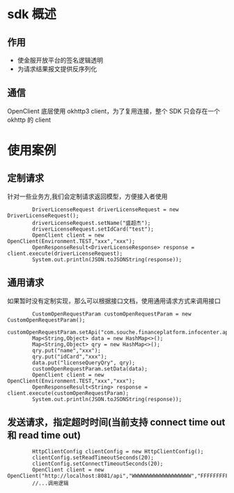 # sdk 概述
## 作用
- 使金服开放平台的签名逻辑透明
- 为请求结果报文提供反序列化

## 通信
OpenClient 底层使用 okhttp3 client，为了复用连接，整个 SDK 只会存在一个okhttp 的 client 

# 使用案例

## 定制请求
针对一些业务方,我们会定制请求返回模型，方便接入者使用
````
        DriverLicenseRequest driverLicenseRequest = new DriverLicenseRequest();
        driverLicenseRequest.setName("盛超杰");
        driverLicenseRequest.setIdCard("test");
        OpenClient client = new OpenClient(Environment.TEST,"xxx","xxx");
        OpenResponseResult<DriverLicenseResponse> response = client.execute(driverLicenseRequest);
        System.out.println(JSON.toJSONString(response));
````

## 通用请求
如果暂时没有定制实现，那么可以根据接口文档，使用通用请求方式来调用接口
````
        CustomOpenRequestParam customOpenRequestParam = new CustomOpenRequestParam();
        customOpenRequestParam.setApi("com.souche.financeplatform.infocenter.api.facade.LicenseQueryFacade#queryDriverLicense");
        Map<String,Object> data = new HashMap<>();
        Map<String,Object> qry = new HashMap<>();
        qry.put("name","xxx");
        qry.put("idCard","xxx");
        data.put("licenseQueryQry", qry);
        customOpenRequestParam.setData(data);
        OpenClient client = new OpenClient(Environment.TEST,"xxx","xxx");
        OpenResponseResult<String> response = client.execute(customOpenRequestParam);
        System.out.println(JSON.toJSONString(response));
````



## 发送请求，指定超时时间(当前支持 connect time out 和 read time out)
````
        HttpClientConfig clientConfig = new HttpClientConfig();
        clientConfig.setReadTimeoutSeconds(20);
        clientConfig.setConnectTimeoutSeconds(20);
        OpenClient client = new OpenClient("http://localhost:8081/api","WWWWWWWWWWWWWWWWWWW","FFFFFFFFFFFFFFFFFFFFFFFFFFFFFFFFF",clientConfig);
        //...调用逻辑
````
